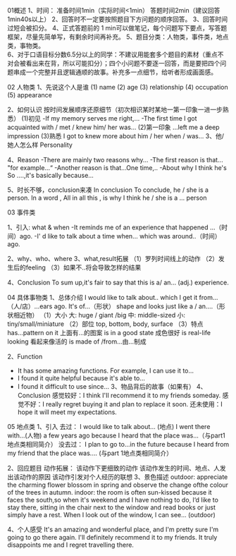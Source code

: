 
01概述
1、时间：
准备时间1min（实际时间<1min）
答题时间2min（建议回答1min40s以上）
2、回答时不一定要按照题目下方问题的顺序回答。
3、回答时间过短会被扣分。
4、正式答题前的 1 min可以做笔记，每个问题写下要点，写答题框架，尽量先简单写，有剩余时间再补充。
5、题目分类：人物类，事件类，地点类，事物类。  
6、对于口语目标分数6.5分以上的同学：不建议用能套多个题目的素材（重点不对会被看出来在背，所以可能扣分）；四个小问题不要逐一回答，而是要把四个问题串成一个完整并且逻辑通顺的故事。补充多一点细节，给听者形成画面感。

02 人物类
1、先说这个人是谁
(1) name 
(2) age 
(3) relationship 
(4) occupation 
(5) appearance


2、如何认识
按时间发展顺序还原细节（初次相识某时某地一第一印象一进一步熟悉）
(1)初见
-If my memory serves me right,...
-The first time I got acquainted with / met / knew him/ her was...
(2)第一印象
...left me a deep impression
(3)熟悉
I got to knew more about him / her when / was...
3、他/她人怎么样
Personality



4、Reason
-There are mainly two reasons why...
-The first reason is that... "for example...“
-Another reason is that...One time,..
-About why I think he's So ….,it's basically because...



5、时长不够，conclusion来凑
In conclusion 
To conclude, he / she is a person. 
In a word ,
All in all this ,
is why I think he / she is a ... person





03
事件类


1、引入: what & when
-It reminds me of an experience that happened …（时间）ago.
-I' d like to talk about a time when... which was around..（时间）ago.

2、why、who、where
3、what,result拓展
（1）罗列时间线上的动作
（2）发生后的feeling
（3）如果不..将会导致怎样的结果

4、Conclusion
To sum up,it's fair to say that this is a/ an... (adj.) experience.

04
具体事物类
1、总体介绍
I would like to talk about.. which I get it from...（人/店）...ears ago. It's of...（形状） shape and looks just like a / an....（形状相近物）
（1）大小
大: huge / giant /big
中: middle-sized
小: tiny/small/miniature
（2）部位
top, bottom, body, surface
（3）特点
has...pattern on it 上面有...的图案
is in a good state 成色很好
is real-life looking 看起来像活的
is made of /from...由...制成

2、Function
- It has some amazing functions. For example, I can use it to...
- I found it quite helpful because it's able to...
- I found it difficult to use since...
3、物品背后的故事（如果有）
4、Conclusion
感觉较好：I think I'Il recommend it to my friends someday.
感觉不好：I really regret buying it and plan to replace it soon.
还未使用：I hope it will meet my expectations.

05
地点类
1、引入
去过：
I would like to talk about... (地点) I went there with...(人物) a few years ago because I heard that the place was...（与part1地点类相同简介）
没去过：
I plan to go to...in the future because I heard from my friend that the place was.... (与part 1地点类相同简介）

2、回应题目
动作拓展：
该动作下更细致的动作
该动作发生的时间、地点、人发出该动作的原因
该动作引发对个人经历的联想
3、景色描述
outdoor: appreciate the charming flower blossom in spring and observe the change ofthe colour of the trees in autumn.
indoor: the room is often sun-kissed because it faces the south,so when it's weekend and I have nothing to do, l‘d like to stay there, sitting in the chair next to the window and read books or just simply have a rest. When I look out of the window, l can see... (outdoor)

4、个人感受
It's an amazing and wonderful place, and I'm pretty sure I'm going to go there again.
I'll definitely recommend it to my friends.
It truly disappoints me and I regret travelling there.